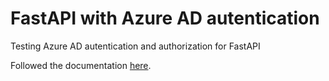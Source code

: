 # FastAPI with Azure AD autentication
Testing Azure AD autentication and authorization for FastAPI

Followed the documentation [here](https://intility.github.io/fastapi-azure-auth/).